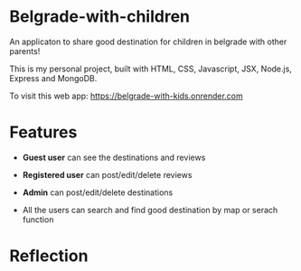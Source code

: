 # Belgrade-with-children
An applicaton to share good destination for children in belgrade with other parents!

This is my personal project, built with HTML, CSS, Javascript, JSX, Node.js, Express and MongoDB.

To visit this web app:
https://belgrade-with-kids.onrender.com

# Features
+ **Guest user** can see the destinations and reviews

+ **Registered user** can post/edit/delete reviews

+ **Admin** can post/edit/delete destinations


+ All the users can search and find good destination by map or serach function

# Reflection
